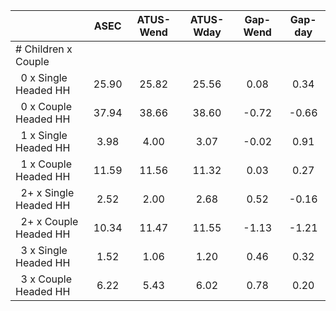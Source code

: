 
|                      |         ASEC |    ATUS-Wend |    ATUS-Wday |     Gap-Wend |      Gap-day |
| -------------------- | :----------: | :----------: | :----------: | :----------: | :----------: |
| # Children x Couple  |              |              |              |              |              |
| &nbsp;&nbsp;0 x Single Headed HH |        25.90 |        25.82 |        25.56 |         0.08 |         0.34 |
| &nbsp;&nbsp;0 x Couple Headed HH |        37.94 |        38.66 |        38.60 |        -0.72 |        -0.66 |
| &nbsp;&nbsp;1 x Single Headed HH |         3.98 |         4.00 |         3.07 |        -0.02 |         0.91 |
| &nbsp;&nbsp;1 x Couple Headed HH |        11.59 |        11.56 |        11.32 |         0.03 |         0.27 |
| &nbsp;&nbsp;2+ x Single Headed HH |         2.52 |         2.00 |         2.68 |         0.52 |        -0.16 |
| &nbsp;&nbsp;2+ x Couple Headed HH |        10.34 |        11.47 |        11.55 |        -1.13 |        -1.21 |
| &nbsp;&nbsp;3 x Single Headed HH |         1.52 |         1.06 |         1.20 |         0.46 |         0.32 |
| &nbsp;&nbsp;3 x Couple Headed HH |         6.22 |         5.43 |         6.02 |         0.78 |         0.20 |

